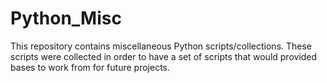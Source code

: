 Python_Misc
===========

This repository contains miscellaneous Python scripts/collections.  These
scripts were collected in order to have a set of scripts that would provided
bases to work from for future projects.
